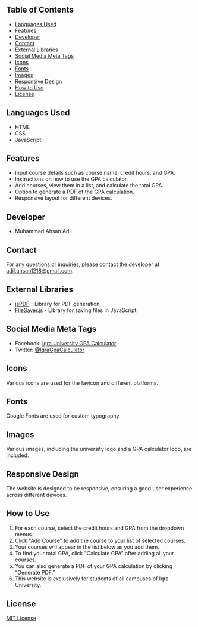 ## Table of Contents

- [Languages Used](#languages-used)
- [Features](#features)
- [Developer](#developer)
- [Contact](#contact)
- [External Libraries](#external-libraries)
- [Social Media Meta Tags](#social-media-meta-tags)
- [Icons](#icons)
- [Fonts](#fonts)
- [Images](#images)
- [Responsive Design](#responsive-design)
- [How to Use](#how-to-use)
- [License](#license)

## Languages Used

- HTML
- CSS
- JavaScript

## Features

- Input course details such as course name, credit hours, and GPA.
- Instructions on how to use the GPA calculator.
- Add courses, view them in a list, and calculate the total GPA.
- Option to generate a PDF of the GPA calculation.
- Responsive layout for different devices.

## Developer

- Muhammad Ahsan Adil

## Contact

For any questions or inquiries, please contact the developer at adil.ahsan1218@gmail.com.

## External Libraries

- [jsPDF](https://github.com/eKoopmans/html2pdf) - Library for PDF generation.
- [FileSaver.js](https://github.com/eligrey/FileSaver.js/) - Library for saving files in JavaScript.

## Social Media Meta Tags

- Facebook: [Iqra University GPA Calculator](https://www.iugpacalculator.live/)
- Twitter: [@IqraGpaCalculator](https://twitter.com/IqraGpaCalculator)

## Icons

Various icons are used for the favicon and different platforms.

## Fonts

Google Fonts are used for custom typography.

## Images

Various images, including the university logo and a GPA calculator logo, are included.

## Responsive Design

The website is designed to be responsive, ensuring a good user experience across different devices.

## How to Use

1. For each course, select the credit hours and GPA from the dropdown menus.
2. Click "Add Course" to add the course to your list of selected courses.
3. Your courses will appear in the list below as you add them.
4. To find your total GPA, click "Calculate GPA" after adding all your courses.
5. You can also generate a PDF of your GPA calculation by clicking "Generate PDF."
6. This website is exclusively for students of all campuses of Iqra University.

## License

[MIT License](LICENSE)
